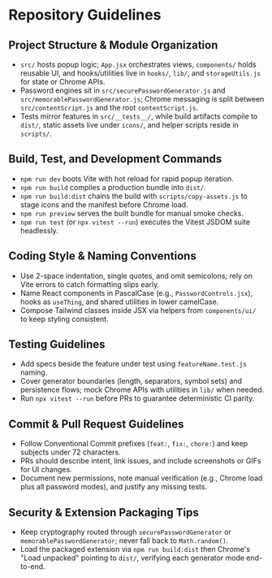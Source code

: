 # Repository Guidelines

## Project Structure & Module Organization
- `src/` hosts popup logic; `App.jsx` orchestrates views, `components/` holds reusable UI, and hooks/utilities live in `hooks/`, `lib/`, and `storageUtils.js` for state or Chrome APIs.
- Password engines sit in `src/securePasswordGenerator.js` and `src/memorablePasswordGenerator.js`; Chrome messaging is split between `src/contentScript.js` and the root `contentScript.js`.
- Tests mirror features in `src/__tests__/`, while build artifacts compile to `dist/`, static assets live under `icons/`, and helper scripts reside in `scripts/`.

## Build, Test, and Development Commands
- `npm run dev` boots Vite with hot reload for rapid popup iteration.
- `npm run build` compiles a production bundle into `dist/`.
- `npm run build:dist` chains the build with `scripts/copy-assets.js` to stage icons and the manifest before Chrome load.
- `npm run preview` serves the built bundle for manual smoke checks.
- `npm run test` (or `npx vitest --run`) executes the Vitest JSDOM suite headlessly.

## Coding Style & Naming Conventions
- Use 2-space indentation, single quotes, and omit semicolons; rely on Vite errors to catch formatting slips early.
- Name React components in PascalCase (e.g., `PasswordControls.jsx`), hooks as `useThing`, and shared utilities in lower camelCase.
- Compose Tailwind classes inside JSX via helpers from `components/ui/` to keep styling consistent.

## Testing Guidelines
- Add specs beside the feature under test using `featureName.test.js` naming.
- Cover generator boundaries (length, separators, symbol sets) and persistence flows; mock Chrome APIs with utilities in `lib/` when needed.
- Run `npx vitest --run` before PRs to guarantee deterministic CI parity.

## Commit & Pull Request Guidelines
- Follow Conventional Commit prefixes (`feat:`, `fix:`, `chore:`) and keep subjects under 72 characters.
- PRs should describe intent, link issues, and include screenshots or GIFs for UI changes.
- Document new permissions, note manual verification (e.g., Chrome load plus all password modes), and justify any missing tests.

## Security & Extension Packaging Tips
- Keep cryptography routed through `securePasswordGenerator` or `memorablePasswordGenerator`; never fall back to `Math.random()`.
- Load the packaged extension via `npm run build:dist` then Chrome's "Load unpacked" pointing to `dist/`, verifying each generator mode end-to-end.
